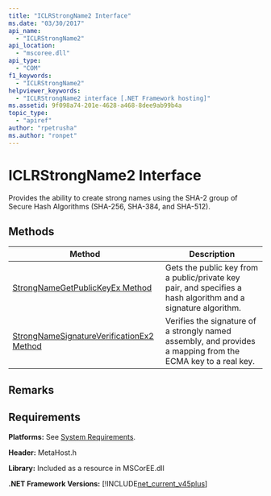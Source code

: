 ```yaml
---
title: "ICLRStrongName2 Interface"
ms.date: "03/30/2017"
api_name: 
  - "ICLRStrongName2"
api_location: 
  - "mscoree.dll"
api_type: 
  - "COM"
f1_keywords: 
  - "ICLRStrongName2"
helpviewer_keywords: 
  - "ICLRStrongName2 interface [.NET Framework hosting]"
ms.assetid: 9f098a74-201e-4628-a468-8dee9ab99b4a
topic_type: 
  - "apiref"
author: "rpetrusha"
ms.author: "ronpet"
---
```

# ICLRStrongName2 Interface
Provides the ability to create strong names using the SHA-2 group of Secure Hash Algorithms (SHA-256, SHA-384, and SHA-512).  

## Methods  


|Method|Description|  
|------------|-----------------|  
|[StrongNameGetPublicKeyEx Method](../../../../docs/framework/unmanaged-api/hosting/strongnamegetpublickeyex-method.md)|Gets the public key from a public/private key pair, and specifies a hash algorithm and a signature algorithm.|  
|[StrongNameSignatureVerificationEx2 Method](../../../../docs/framework/unmanaged-api/hosting/strongnamesignatureverificationex2-method.md)|Verifies the signature of a strongly named assembly, and provides a mapping from the ECMA key to a real key.|  

## Remarks  

## Requirements  
 **Platforms:** See [System Requirements](../../../../docs/framework/get-started/system-requirements.md).  

 **Header:** MetaHost.h  

 **Library:** Included as a resource in MSCorEE.dll  

 **.NET Framework Versions:** [!INCLUDE[net_current_v45plus](../../../../includes/net-current-v45plus-md.md)]
